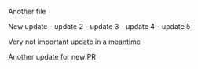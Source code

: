 Another file

New update - update 2 - update 3 - update 4 - update 5

Very not important update in a meantime

Another update for new PR

